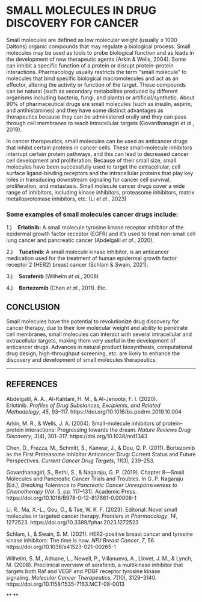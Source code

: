 # **SMALL MOLECULES IN DRUG DISCOVERY FOR CANCER**

Small molecules are defined as low molecular weight (usually ≤ 1000 Daltons) organic compounds that may regulate a biological process. Small molecules may be used as tools to probe biological function and as leads in the development of new therapeutic agents (Arkin & Wells, 2004). Some can inhibit a specific function of a protein or disrupt protein–protein interactions. Pharmacology usually restricts the term "small molecule" to molecules that bind specific biological macromolecules and act as an effector, altering the activity or function of the target. These compounds can be natural (such as secondary metabolites produced by different organisms including bacteria, fungi, and plants) or artificial/synthetic. About 90% of pharmaceutical drugs are small molecules (such as insulin, aspirin, and antihistamines) and they have some distinct advantages as therapeutics because they can be administered orally and they can pass through cell membranes to reach intracellular targets (Govardhanagiri _et al_., 2019).

In cancer therapeutics, small molecules can be used as anticancer drugs that inhibit certain proteins in cancer cells. These small-molecule inhibitors interrupt certain protein pathways, and this can lead to decreased cancer cell development and proliferation. Because of their small size, small molecules have been successfully used to target the extracellular, cell surface ligand-binding receptors and the intracellular proteins that play key roles in transducing downstream signaling for cancer cell survival, proliferation, and metastasis. Small molecule cancer drugs cover a wide range of inhibitors, including kinase inhibitors, proteasome inhibitors, matrix metalloproteinase inhibitors, etc. (Li _et al_., 2023)

### Some examples of small molecules cancer drugs include:

1.)    **Erlotinib:** A small molecule tyrosine kinase receptor inhibitor of the epidermal growth factor receptor (EGFR) and it’s used to treat non-small cell lung cancer and pancreatic cancer (Abdelgalil _et al_., 2020).

2.)    **Tucatinib**: A small molecule kinase inhibitor, is an anticancer medication used for the treatment of human epidermal growth factor receptor 2 (HER2) breast cancer (Schlam & Swain, 2021).

3.)    **Sorafenib** (Wilhelm _et al_., 2008)

4.)    **Bortezomib** (Chen _et al_., 2011). Etc.

## **CONCLUSION**

Small molecules have the potential to revolutionize drug discovery for cancer therapy, due to their low molecular weight and ability to penetrate cell membranes, small molecules can interact with several intracellular and extracellular targets, making them very useful in the development of anticancer drugs. Advances in natural product biosynthesis, computational drug design, high-throughput screening, etc. are likely to enhance the discovery and development of small molecules therapeutics.

****

## **REFERENCES**

Abdelgalil, A. A., Al-Kahtani, H. M., & Al-Jenoobi, F. I. (2020). Erlotinib. _Profiles of Drug Substances, Excipients, and Related Methodology_, _45_, 93–117. https\://doi.org/10.1016/bs.podrm.2019.10.004

Arkin, M. R., & Wells, J. A. (2004). Small-molecule inhibitors of protein–protein interactions: Progressing towards the dream. _Nature Reviews Drug Discovery_, _3_(4), 301–317. https\://doi.org/10.1038/nrd1343

Chen, D., Frezza, M., Schmitt, S., Kanwar, J., & Dou, Q. P. (2011). Bortezomib as the First Proteasome Inhibitor Anticancer Drug: Current Status and Future Perspectives. _Current Cancer Drug Targets_, _11_(3), 239–253.

Govardhanagiri, S., Bethi, S., & Nagaraju, G. P. (2019). Chapter 8—Small Molecules and Pancreatic Cancer Trials and Troubles. In G. P. Nagaraju (Ed.), _Breaking Tolerance to Pancreatic Cancer Unresponsiveness to Chemotherapy_ (Vol. 5, pp. 117–131). Academic Press. https\://doi.org/10.1016/B978-0-12-817661-0.00008-1

Li, R., Ma, X.-L., Gou, C., & Tse, W. K. F. (2023). Editorial: Novel small molecules in targeted cancer therapy. _Frontiers in Pharmacology_, _14_, 1272523. https\://doi.org/10.3389/fphar.2023.1272523

Schlam, I., & Swain, S. M. (2021). HER2-positive breast cancer and tyrosine kinase inhibitors: The time is now. _NPJ Breast Cancer_, _7_, 56. https\://doi.org/10.1038/s41523-021-00265-1

Wilhelm, S. M., Adnane, L., Newell, P., Villanueva, A., Llovet, J. M., & Lynch, M. (2008). Preclinical overview of sorafenib, a multikinase inhibitor that targets both Raf and VEGF and PDGF receptor tyrosine kinase signaling. _Molecular Cancer Therapeutics_, _7_(10), 3129–3140. https\://doi.org/10.1158/1535-7163.MCT-08-0013

** **
